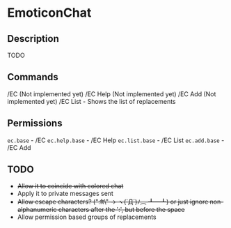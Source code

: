 # EmoticonChat
## Description
TODO

## Commands
/EC (Not implemented yet)
/EC Help (Not implemented yet)
/EC Add <tag> <replacement> (Not implemented yet)
/EC List - Shows the list of replacements 

## Permissions
`ec.base` - /EC
`ec.help.base` - /EC Help
`ec.list.base` - /EC List
`ec.add.base` - /EC Add <tag> <replacement>

## TODO
* ~~Allow it to coincide with colored chat~~
* Apply it to private messages sent
* ~~Allow escape characters? (":ft\\" -> ヽ(`Д´)ﾉ︵ ┻━┻) or just ignore non-alphanumeric characters after the ':', but before the space~~
* Allow permission based groups of replacements
